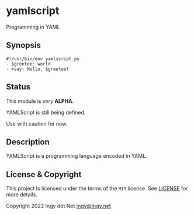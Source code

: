 yamlscript
==========

Programming in YAML

## Synopsis
```
#!/usr/bin/env yamlscript.py
- $greetee: world
- +say: Hello, $greetee!
```

## Status

This module is *very* **ALPHA**.

YAMLScript is still being defined.

Use with caution for now.

## Description

YAMLScript is a programming language encoded in YAML.

## License & Copyright

This project is licensed under the terms of the `MIT` license.
See [LICENSE](https://github.com/yaml/pyyaml-future/blob/main/LICENSE) for more
details.

Copyright 2022 Ingy döt Net <ingy@ingy.net>
